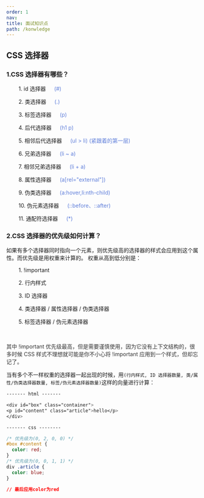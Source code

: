 ```yaml
---
order: 1
nav:
title: 面试知识点
path: /konwledge
---
```


## CSS 选择器

### 1.CSS 选择器有哪些？

&emsp;&emsp; 1. id 选择器 &emsp; <span style="color:#607fda;">(#)</span>

&emsp;&emsp; 2. 类选择器 &emsp; <span style="color:#607fda;">(.)</span>

&emsp;&emsp; 3. 标签选择器 &emsp; <span style="color:#607fda;">(p)</span>

&emsp;&emsp; 4. 后代选择器 &emsp; <span style="color:#607fda;">(h1 p)</span>

&emsp;&emsp; 5. 相邻后代选择器 &emsp; <span style="color:#607fda;">(ul > li) (紧跟着的第一层)</span>

&emsp;&emsp; 6. 兄弟选择器 &emsp; <span style="color:#607fda;">(li ~ a)</span>

&emsp;&emsp; 7. 相邻兄弟选择器 &emsp; <span style="color:#607fda;">(li + a)</span>

&emsp;&emsp; 8. 属性选择器 &emsp; <span style="color:#607fda;">(a[rel="external"])</span>

&emsp;&emsp; 9. 伪类选择器 &emsp; <span style="color:#607fda;">(a:hover,li:nth-child)</span>

&emsp;&emsp; 10. 伪元素选择器 &emsp; <span style="color:#607fda;">(::before、::after)</span>

&emsp;&emsp; 11. 通配符选择器 &emsp; <span style="color:#607fda;">(\*)</span>

### 2.CSS 选择器的优先级如何计算？

如果有多个选择器同时指向一个元素，则优先级高的选择器的样式会应用到这个属性。而优先级是用权重来计算的。
权重从高到低分别是：

&emsp;&emsp; 1. !important

&emsp;&emsp; 2. 行内样式

&emsp;&emsp; 3. ID 选择器

&emsp;&emsp; 4. 类选择器 / 属性选择器 / 伪类选择器

&emsp;&emsp; 5. 标签选择器 / 伪元素选择器

&emsp;&emsp;<p style="color:#333"> 其中 !important 优先级最高，但是需要谨慎使用，因为它没有上下文结构的，很多时候 CSS 样式不理想就可能是你不小心将 !important 应用到一个样式，但却忘记了。</p>
当有多个不一样权重的选择器一起出现的时候，用`(行内样式, ID 选择器数量, 类/属性/伪类选择器数量, 标签/伪元素选择器数量)`这样的向量进行计算：

```css
------- html -------

<div id="box" class="container">
<p id="content" class="article">hello</p>
</div>

------- css --------

/* 优先级为(0, 2, 0, 0) */
#box #content {
  color: red;
}
/* 优先级为(0, 0, 1, 1) */
div .article {
  color: blue;
}

// 最后应用color为red
```

